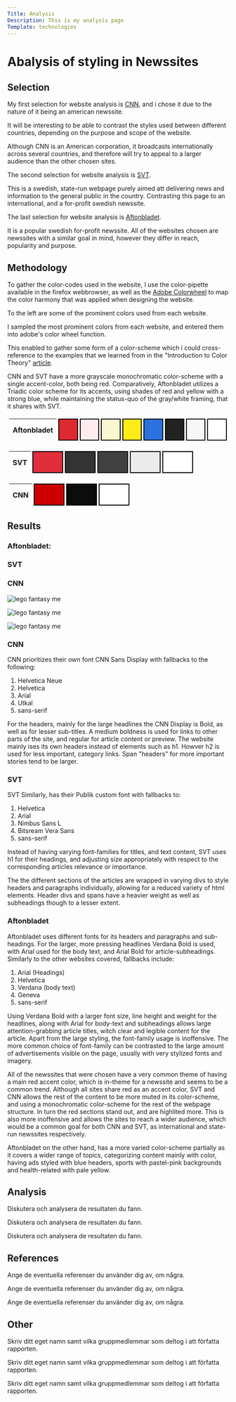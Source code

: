 ```yaml
---
Title: Analysis
Description: This is my analysis page
Template: technologies
---
```



<div class = "box gridAnalysis wrapperAnalysis" markdown=1>


Abalysis of styling in Newssites
=======================

<div class="subGridA subWrapA urv" markdown=1>

Selection
-----------------------

<div class = "r1" markdown=1>

My first selection for website analysis is [CNN](https://edition.cnn.com), and i chose it due to the nature of it being an american newssite.

It will be interesting to be able to contrast the styles used between different countries, depending on the purpose and scope of the website.

Although CNN is an American corporation, it broadcasts internationally across several countries, and therefore will try to appeal to a larger audience than the other chosen sites.

</div>

<div class = "r2" markdown=1>

The second selection for website analysis is [SVT](https://www.svt.se).

This is a swedish, state-run webpage purely aimed att delivering news and information to the general public in the country. Contrasting this page to an international, and a for-profit swedish newssite.

</div>


<div class = "r3" markdown=1>

The last selection for website analysis is [Aftonbladet](https://www.aftonbladet.se/).

It is a popular swedish for-profit newssite. All of the websites chosen are newssites with a similar goal in mind, however they differ in reach, popularity and purpose. 

</div>

</div>

<div class="subGridA subWrapB met" markdown=1>

Methodology
-----------------------

<div class = "r1" markdown=1>

To gather the color-codes used in the website, I use the color-pipette available in the firefox webbrowser, as well as the [Adobe Colorwheel](https://color.adobe.com/create/color-wheel) to map the color harmony that was applied when designing the website.

To the left are some of the prominent colors used from each website. 

I sampled the most prominent colors from each website, and entered them into adobe's color wheel function. 

This enabled to gather some form of a color-scheme which i could cross-reference to the examples that we learned from in the "Introduction to Color Theory" [article](https://webdesign.tutsplus.com/an-introduction-to-color-theory-for-web-designers--webdesign-1437a).

CNN and SVT have a more grayscale monochromatic color-scheme with a single accent-color, both being red. Comparatively, Aftonbladet utilizes a Triadic color scheme for its accents, using shades of red and yellow with a strong blue, while maintaining the status-quo of the gray/white framing, that it shares with SVT. 

</div>

<div class="tables">

<table style="border-spacing: 4px; border-collapse: separate">
<tr>
<th>Aftonbladet</th>
<td style="height: 50px; width: 50px; background-color: #DD2A30; border: 2px solid black">
<td style="height: 50px; width: 50px; background-color: #FEEBEE; border: 2px solid black">
<td style="height: 50px; width: 50px; background-color: #F8F7CF; border: 2px solid black">
<td style="height: 50px; width: 50px; background-color: #FFEB18; border: 2px solid black">
<td style="height: 50px; width: 50px; background-color: #2A72DD; border: 2px solid black">
<td style="height: 50px; width: 50px; background-color: #222222; border: 2px solid black">
<td style="height: 50px; width: 50px; background-color: #f7f7f7; border: 2px solid black">
<td style="height: 50px; width: 50px; background-color: #ffffff; border: 2px solid black">
</tr>
</table>

<table style="border-spacing: 4px; border-collapse: separate">
<tr>
<th>SVT</th>
<td style="height: 50px; width: 50px; background-color: #E02E3D; border: 2px solid black">
<td style="height: 50px; width: 50px; background-color: #333333; border: 2px solid black">
<td style="height: 50px; width: 50px; background-color: #404040; border: 2px solid black">
<td style="height: 50px; width: 50px; background-color: #EBEBEB; border: 2px solid black">
<td style="height: 50px; width: 50px; background-color: #FFFFFF; border: 2px solid black">
</tr>
</table>

<table style="border-spacing: 4px; border-collapse: separate">
<tr>
<th>CNN</th>
<td style="height: 50px; width: 50px; background-color: #cc0000; border: 2px solid black">
<td style="height: 50px; width: 50px; background-color: #0c0c0c; border: 2px solid black">
<td style="height: 50px; width: 50px; background-color: #ffffff; border: 2px solid black">
</tr>
</table>


</div>

</div>

<div class="subGridA subWrapC res" markdown=1>

Results
-----------------------

<div class = "r1" markdown=1>

<div class="flexRowR" markdown=1>

### Aftonbladet:

### SVT

### CNN

</div>

<div class="flexRowR" markdown=1>

![lego fantasy me](%assets_url%/img/aftonb.jpg "Aftonbladet")

![lego fantasy me](%assets_url%/img/svt.jpg "SVT")

![lego fantasy me](%assets_url%/img/cnn.jpg "CNN")

</div>

</div>

<div class = "r2" markdown=1>

### CNN

CNN prioritizes their own font CNN Sans Display with fallbacks to the following: 

1. Helvetica Neue 
2. Helvetica
3. Arial
4. Utkal
5. sans-serif

For the headers, mainly for the large headlines the CNN Display is Bold, as well as for lesser sub-titles. A medium boldness is used for links to other parts of the site, and regular for article content or preview. The website mainly ises its own headers instead of elements such as h1. Howver h2 is used for less important, category links. Span "headers" for more important stories tend to be larger.

### SVT

SVT Similarly, has their Publik custom font with fallbacks to:

1. Helvetica
2. Arial
3. Nimbus Sans L
4. Bitsream Vera Sans
5. sans-serif

Instead of having varying font-families for titles, and text content, SVT uses h1 for their headings, and adjusting size appropriately with respect to the corresponding articles relevance or importance.

The the different sections of the articles are wrapped in varying divs to style headers and paragraphs individually, allowing for a reduced variety of html elements. Header divs and spans have a heavier weight as well as subheadings though to a lesser extent.

### Aftonbladet

Aftonbladet uses different fonts for its headers and paragraphs and sub-headings. For the larger, more pressing headlines Verdana Bold is used, with Arial used for the body text, and Arial Bold for article-subheadings. Similarly to the other websites covered, fallbacks include:

1. Arial (Headings)
2. Helvetica
3. Verdana (body text)
4. Geneva
5. sans-serif

Using Verdana Bold with a larger font size, line height and weight for the headlines, along with Arial for body-text and subheadings allows large attention-grabbing article titles, witch clear and legible content for the article. Apart from the large styling, the font-family usage is inoffensive. The more common choice of font-family can be contrasted to the large amount of advertisements visible on the page, usually with very stylized fonts and imagery.

</div>

<div class = "r3" markdown=1>

All of the newssites that were chosen have a very common theme of having a main red accent color, which is in-theme for a newssite and seems to be a common trend. Although all sites share red as an accent color, SVT and CNN allows the rest of the content to be more muted in its color-scheme, and using a monochromatic color-scheme for the rest of the webpage structure. In turn the red sections stand out, and are highlited more. This is also more inoffensive and allows the sites to reach a wider audience, which would be a common goal for both CNN and SVT, as international and state-run newssites respectively.

Aftonbladet on the other hand, has a more varied color-scheme partially as it covers a wider range of topics, categorizing content mainly with color, having ads styled with blue headers, sports with pastel-pink backgrounds and health-related with pale yellow.

</div>

</div>

<div class="subGridA subWrapA ana" markdown=1>

Analysis
-----------------------

<div class = "r1" markdown=1>

Diskutera och analysera de resultaten du fann.

</div>

<div class = "r2" markdown=1>

Diskutera och analysera de resultaten du fann.

</div>


<div class = "r3" markdown=1>

Diskutera och analysera de resultaten du fann.

</div>

</div>

<div class="subGridA subWrapA ref" markdown=1>

References
-----------------------

<div class = "r1" markdown=1>

Ange de eventuella referenser du använder dig av, om några.

</div>

<div class = "r2" markdown=1>

Ange de eventuella referenser du använder dig av, om några.

</div>


<div class = "r3" markdown=1>

Ange de eventuella referenser du använder dig av, om några.

</div>

</div>

<div class="subGridA subWrapA etc" markdown=1>

Other
-----------------------

<div class = "r1" markdown=1>

Skriv ditt eget namn samt vilka gruppmedlemmar som deltog i att författa rapporten.

</div>

<div class = "r2" markdown=1>

Skriv ditt eget namn samt vilka gruppmedlemmar som deltog i att författa rapporten.

</div>


<div class = "r3" markdown=1>

Skriv ditt eget namn samt vilka gruppmedlemmar som deltog i att författa rapporten.

</div>

</div>

</div>
